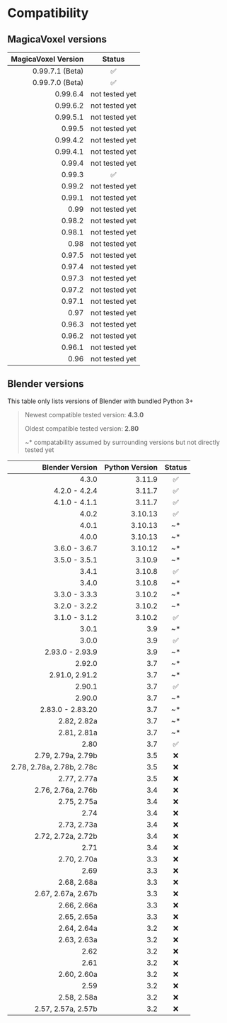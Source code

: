 # Compatibility

## MagicaVoxel versions

| MagicaVoxel Version |     Status     |
|--------------------:|:--------------:|
|     0.99.7.1 (Beta) |       ✅        |
|     0.99.7.0 (Beta) |       ✅        |
|            0.99.6.4 | not tested yet |
|            0.99.6.2 | not tested yet |
|            0.99.5.1 | not tested yet |
|              0.99.5 | not tested yet |
|            0.99.4.2 | not tested yet |
|            0.99.4.1 | not tested yet |
|              0.99.4 | not tested yet |
|              0.99.3 |       ✅        |
|              0.99.2 | not tested yet |
|              0.99.1 | not tested yet |
|                0.99 | not tested yet |
|              0.98.2 | not tested yet |
|              0.98.1 | not tested yet |
|                0.98 | not tested yet |
|              0.97.5 | not tested yet |
|              0.97.4 | not tested yet |
|              0.97.3 | not tested yet |
|              0.97.2 | not tested yet |
|              0.97.1 | not tested yet |
|                0.97 | not tested yet |
|              0.96.3 | not tested yet |
|              0.96.2 | not tested yet |
|              0.96.1 | not tested yet |
|                0.96 | not tested yet |

## Blender versions

This table only lists versions of Blender with bundled Python 3+

> Newest compatible tested version: **4.3.0**
> 
> Oldest compatible tested version: **2.80**
> 
> ~* compatability assumed by surrounding versions but not directly tested yet

|           Blender Version | Python Version | Status |
|--------------------------:|---------------:|:------:|
|                     4.3.0 |         3.11.9 |   ✅    |
|             4.2.0 - 4.2.4 |         3.11.7 |   ✅    |
|             4.1.0 - 4.1.1 |         3.11.7 |   ✅    |
|                     4.0.2 |        3.10.13 |   ✅    |
|                     4.0.1 |        3.10.13 |   ~*   |
|                     4.0.0 |        3.10.13 |   ~*   |
|             3.6.0 - 3.6.7 |        3.10.12 |   ~*   |
|             3.5.0 - 3.5.1 |         3.10.9 |   ~*   |
|                     3.4.1 |         3.10.8 |   ✅    |
|                     3.4.0 |         3.10.8 |   ~*   |
|             3.3.0 - 3.3.3 |         3.10.2 |   ~*   |
|             3.2.0 - 3.2.2 |         3.10.2 |   ~*   |
|             3.1.0 - 3.1.2 |         3.10.2 |   ✅    |
|                     3.0.1 |            3.9 |   ~*   |
|                     3.0.0 |            3.9 |   ✅    |
|           2.93.0 - 2.93.9 |            3.9 |   ~*   |
|                    2.92.0 |            3.7 |   ~*   |
|            2.91.0, 2.91.2 |            3.7 |   ~*   |
|                    2.90.1 |            3.7 |   ✅    |
|                    2.90.0 |            3.7 |   ~*   |
|          2.83.0 - 2.83.20 |            3.7 |   ~*   |
|               2.82, 2.82a |            3.7 |   ~*   |
|               2.81, 2.81a |            3.7 |   ~*   |
|                      2.80 |            3.7 |   ✅    |
|        2.79, 2.79a, 2.79b |            3.5 |   ❌    |
| 2.78, 2.78a, 2.78b, 2.78c |            3.5 |   ❌    |
|               2.77, 2.77a |            3.5 |   ❌    |
|        2.76, 2.76a, 2.76b |            3.4 |   ❌    |
|               2.75, 2.75a |            3.4 |   ❌    |
|                      2.74 |            3.4 |   ❌    |
|               2.73, 2.73a |            3.4 |   ❌    |
|        2.72, 2.72a, 2.72b |            3.4 |   ❌    |
|                      2.71 |            3.4 |   ❌    |
|               2.70, 2.70a |            3.3 |   ❌    |
|                      2.69 |            3.3 |   ❌    |
|               2.68, 2.68a |            3.3 |   ❌    |
|        2.67, 2.67a, 2.67b |            3.3 |   ❌    |
|               2.66, 2.66a |            3.3 |   ❌    |
|               2.65, 2.65a |            3.3 |   ❌    |
|               2.64, 2.64a |            3.2 |   ❌    |
|               2.63, 2.63a |            3.2 |   ❌    |
|                      2.62 |            3.2 |   ❌    |
|                      2.61 |            3.2 |   ❌    |
|               2.60, 2.60a |            3.2 |   ❌    |
|                      2.59 |            3.2 |   ❌    |
|               2.58, 2.58a |            3.2 |   ❌    |
|        2.57, 2.57a, 2.57b |            3.2 |   ❌    |
